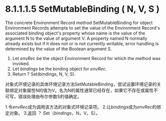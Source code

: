 # 8.1.1.1.5 SetMutableBinding ( N, V, S )

The concrete Environment Record method SetMutableBinding for object Environment Records attempts to set the value of the Environment Record's associated binding object's property whose name is the value of the argument N to the value of argument V. A property named N normally already exists but if it does not or is not currently writable, error handling is determined by the value of the Boolean argument S.

1. Let *envRec* be the object Environment Record for which the method was invoked.
2. Let *bindings* be the binding object for *envRec*.
3. Return ? Set(bindings, N, V, S).

对象式环境记录的具体环境记录方法SetMutableBinding，尝试设置环境记录的关联绑定对象属性N的值为V。名为N的属性通常已经存在，如果它不存在或属性不可写，错误处理由布尔参数S的值确定。

1.令*envRec*成为调用该方法的对象式环境记录项。
2.让*bindings*成为*envRec*的绑定对象。
3.返回 ？ Set（*bindings*，N，V，S）。